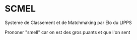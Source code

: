 # SCMEL
Systeme de Classement et de Matchmaking par Elo du LIPPS

Prononer "smell" car on est des gros puants et que l'on sent
